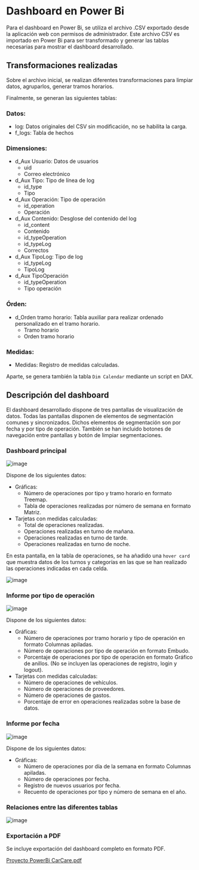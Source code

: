 # Dashboard en Power Bi

Para el dashboard en Power Bi, se utiliza el archivo .CSV exportado desde la aplicación web con permisos de administrador. Este archivo CSV es importado en Power Bi para ser transformado y generar las tablas necesarias para mostrar el dashboard desarrollado.

## Transformaciones realizadas

Sobre el archivo inicial, se realizan diferentes transformaciones para limpiar datos, agruparlos, generar tramos horarios.

Finalmente, se generan las siguientes tablas:

### Datos:

-   log: Datos originales del CSV sin modificación, no se habilita la carga.
-   f_logs: Tabla de hechos

### Dimensiones:

-   d_Aux Usuario: Datos de usuarios
    -   uid
    -   Correo electrónico
-   d_Aux Tipo: Tipo de línea de log
    -   id_type
    -   Tipo
-   d_Aux Operación: Tipo de operación
    -   id_operation
    -   Operación
-   d_Aux Contenido: Desglose del contenido del log
    -   id_content
    -   Contenido
    -   id_typeOperation
    -   id_typeLog
    -   Correctos
-   d_Aux TipoLog: Tipo de log
    -   id_typeLog
    -   TipoLog
-   d_Aux TipoOperación
    -   id_typeOperation
    -   Tipo operación

### Órden:

-   d_Orden tramo horario: Tabla auxiliar para realizar ordenado personalizado en el tramo horario.
    -   Tramo horario
    -   Orden tramo horario

### Medidas:

-   Medidas: Registro de medidas calculadas.

Aparte, se genera también la tabla `Dim Calendar` mediante un script en DAX.

## Descripción del dashboard

El dashboard desarrollado dispone de tres pantallas de visualización de datos. Todas las pantallas disponen de elementos de segmentación comunes y sincronizados. Dichos elementos de segmentación son por fecha y por tipo de operación. También se han incluido botones de navegación entre pantallas y botón de limpiar segmentaciones.

### Dashboard principal

![image](https://github.com/Juanma-Gutierrez/TFC-2DAM-CarCare/assets/101201349/8d9cb7ec-d647-48e7-a301-140bd4c22934)

Dispone de los siguientes datos:

-   Gráficas:
    -   Número de operaciones por tipo y tramo horario en formato Treemap.
    -   Tabla de operaciones realizadas por número de semana en formato Matriz.
-   Tarjetas con medidas calculadas:
    -   Total de operaciones realizadas.
    -   Operaciones realizadas en turno de mañana.
    -   Operaciones realizadas en turno de tarde.
    -   Operaciones realizadas en turno de noche.

En esta pantalla, en la tabla de operaciones, se ha añadido una `hover card` que muestra datos de los turnos y categorías en las que se han realizado las operaciones indicadas en cada celda.

![image](https://github.com/Juanma-Gutierrez/TFC-2DAM-CarCare/assets/101201349/9997782b-6b97-494d-8e32-ec748b3d3cf8)

### Informe por tipo de operación

![image](https://github.com/Juanma-Gutierrez/TFC-2DAM-CarCare/assets/101201349/85f52fab-29ba-446f-ba1b-b55b57733f36)

Dispone de los siguientes datos:

-   Gráficas:
    -   Número de operaciones por tramo horario y tipo de operación en formato Columnas apiladas.
    -   Número de operaciones por tipo de operación en formato Embudo.
    -   Porcentaje de operaciones por tipo de operación en formato Gráfico de anillos. (No se incluyen las operaciones de registro, login y logout).
-   Tarjetas con medidas calculadas:
    -   Número de operaciones de vehículos.
    -   Número de operaciones de proveedores.
    -   Número de operaciones de gastos.
    -   Porcentaje de error en operaciones realizadas sobre la base de datos.

### Informe por fecha

![image](https://github.com/Juanma-Gutierrez/TFC-2DAM-CarCare/assets/101201349/8161ee58-3f93-4381-98c1-c302a04be6a4)

Dispone de los siguientes datos:

-   Gráficas:
    -   Número de operaciones por día de la semana en formato Columnas apiladas.
    -   Número de operaciones por fecha.
    -   Registro de nuevos usuarios por fecha.
    -   Recuento de operaciones por tipo y número de semana en el año.

### Relaciones entre las diferentes tablas

![image](https://github.com/Juanma-Gutierrez/TFC-2DAM-CarCare/assets/101201349/47835620-5dc5-4425-b25f-340f30b8d44e)

### Exportación a PDF

Se incluye exportación del dashboard completo en formato PDF.

[Proyecto PowerBi CarCare.pdf](https://github.com/Juanma-Gutierrez/TFC-2DAM-CarCare/blob/develop/PDF/Proyecto_PowerBi_CarCare.pdf)
